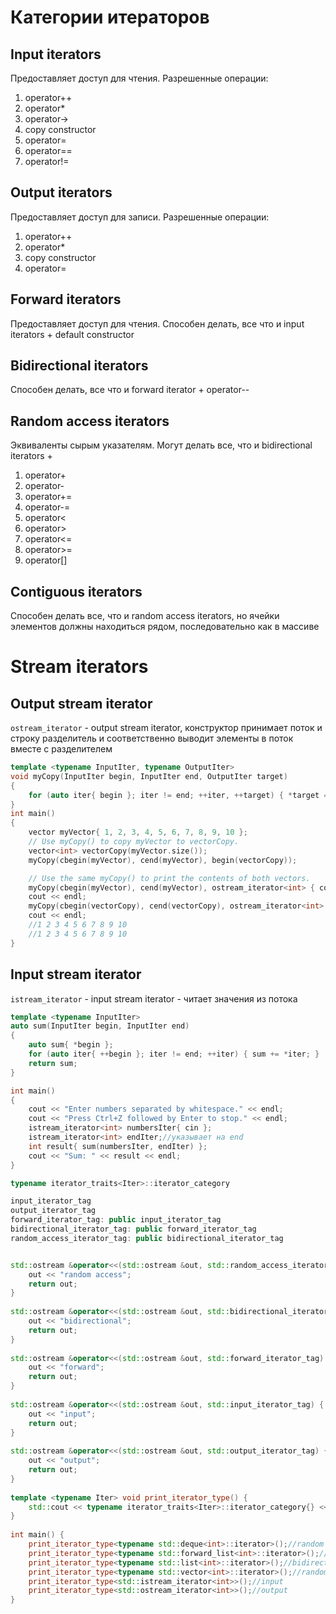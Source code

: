 # Категории итераторов
## Input iterators
Предоставляет доступ для чтения. Разрешенные операции:
1. operator++
2. operator*
3. operator->
4. copy constructor
5. operator=
6. operator==
7. operator!=


## Output iterators
Предоставляет доступ для записи. Разрешенные операции:
1. operator++
2. operator*
3. copy constructor
4. operator=


## Forward iterators
Предоставляет доступ для чтения. Способен делать, все что и input iterators + default constructor

## Bidirectional iterators
Способен делать, все что и forward iterator + operator--

## Random access iterators
Эквиваленты сырым указателям. Могут делать все, что и bidirectional iterators +
1. operator+
2. operator-
3. operator+=
4. operator-=
5. operator<
6. operator>
7. operator<=
8. operator>=
9. operator[]


## Contiguous iterators
Способен делать все, что и random access iterators, но ячейки элементов должны находиться рядом, последовательно как в массиве

# Stream iterators
## Output stream iterator
`ostream_iterator` - output stream iterator, конструктор принимает поток и строку разделитель и соответственно выводит элементы в поток вместе с разделителем

```cpp
template <typename InputIter, typename OutputIter>
void myCopy(InputIter begin, InputIter end, OutputIter target)
{
	for (auto iter{ begin }; iter != end; ++iter, ++target) { *target = *iter; }
}
int main()
{
	vector myVector{ 1, 2, 3, 4, 5, 6, 7, 8, 9, 10 };
	// Use myCopy() to copy myVector to vectorCopy.
	vector<int> vectorCopy(myVector.size());
	myCopy(cbegin(myVector), cend(myVector), begin(vectorCopy));

	// Use the same myCopy() to print the contents of both vectors.
	myCopy(cbegin(myVector), cend(myVector), ostream_iterator<int> { cout, " " });
	cout << endl;
	myCopy(cbegin(vectorCopy), cend(vectorCopy), ostream_iterator<int> { cout, " " });
	cout << endl;
	//1 2 3 4 5 6 7 8 9 10
	//1 2 3 4 5 6 7 8 9 10
}
```

## Input stream iterator
`istream_iterator` - input stream iterator - читает значения из потока

```cpp
template <typename InputIter>
auto sum(InputIter begin, InputIter end)
{
	auto sum{ *begin };
	for (auto iter{ ++begin }; iter != end; ++iter) { sum += *iter; }
	return sum;
}

int main()
{
	cout << "Enter numbers separated by whitespace." << endl;
	cout << "Press Ctrl+Z followed by Enter to stop." << endl;
	istream_iterator<int> numbersIter{ cin };
	istream_iterator<int> endIter;//указывает на end
	int result{ sum(numbersIter, endIter) };
	cout << "Sum: " << result << endl;
}
```

```cpp
typename iterator_traits<Iter>::iterator_category

input_iterator_tag 
output_iterator_tag 
forward_iterator_tag: public input_iterator_tag 
bidirectional_iterator_tag: public forward_iterator_tag
random_access_iterator_tag: public bidirectional_iterator_tag


std::ostream &operator<<(std::ostream &out, std::random_access_iterator_tag) {  
    out << "random access";  
    return out;  
}  
  
std::ostream &operator<<(std::ostream &out, std::bidirectional_iterator_tag) {  
    out << "bidirectional";  
    return out;  
}  
  
std::ostream &operator<<(std::ostream &out, std::forward_iterator_tag) {  
    out << "forward";  
    return out;  
}  
  
std::ostream &operator<<(std::ostream &out, std::input_iterator_tag) {  
    out << "input";  
    return out;  
}  
  
std::ostream &operator<<(std::ostream &out, std::output_iterator_tag) {  
    out << "output";  
    return out;  
}  
  
template <typename Iter> void print_iterator_type() {  
    std::cout << typename iterator_traits<Iter>::iterator_category{} << std::endl;  
}  
  
int main() {  
    print_iterator_type<typename std::deque<int>::iterator>();//random access  
    print_iterator_type<typename std::forward_list<int>::iterator>();//forward  
    print_iterator_type<typename std::list<int>::iterator>();//bidirectional  
    print_iterator_type<typename std::vector<int>::iterator>();//random access  
    print_iterator_type<std::istream_iterator<int>>();//input  
    print_iterator_type<std::ostream_iterator<int>>();//output  
}
```